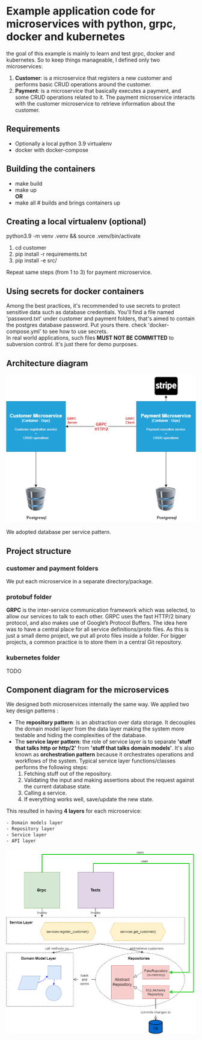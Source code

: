 # Example application code for microservices with python, grpc, docker and kubernetes
the goal of this example is mainly to learn and test grpc, docker and kubernetes. So to keep things manageable, I defined only two microservices:
1. **Customer**: is a microservice that registers a new customer and performs basic CRUD operations around the customer.
2. **Payment**: is a microservice that basically executes a payment, and some CRUD operations related to it.
The payment microservice interacts with the customer microservice to retrieve information about the customer. 

## Requirements
* Optionally a local python 3.9 virtualenv 
* docker with docker-compose

## Building the containers
- make build
- make up\
**OR**
- make all # builds and brings containers up

## Creating a local virtualenv (optional)

python3.9 -m venv .venv && source .venv/bin/activate
1. cd customer
2. pip install -r requirements.txt
3. pip install -e src/

Repeat same steps (from 1 to 3) for payment microservice.

## Using secrets for docker containers
Among the best practices, it's recommended to use secrets to protect sensitive data such as database credentials.
You'll find a file named 'password.txt' under customer and payment folders, that's aimed to contain the postgres database password. Put yours there.
check 'docker-compose.yml' to see how to use secrets.\
In real world applications, such files **MUST NOT BE COMMITTED** to subversion control. It's just there for demo purposes. 

## Architecture diagram
![](global_architecture_diagram.png)

We adopted database per service pattern.

## Project structure
### customer and payment folders
We put each microservice in a separate directory/package.
### protobuf folder
**GRPC** is the inter-service communication framework which was selected, to allow our services to talk to each other. 
GRPC uses the fast HTTP/2 binary protocol, and also makes use of Google’s Protocol Buffers. The idea here was to have a central place for all service definitions/proto files. 
As this is just a small demo project, we put all proto files inside a folder. For bigger projects, a common practice is to store them in a central Git repository.
### kubernetes folder
TODO

## Component diagram for the microservices
We designed both microservices internally the same way.
We applied two key design patterns : 
- The **repository pattern**: is an abstraction over data storage. It decouples the domain model layer from the data layer making the system more testable and hiding the complexities of the database. 
- The **service layer pattern**: the role of service layer is to separate **'stuff that talks http or http/2'** from **'stuff that talks domain models'**. 
It's also known as **orchestration pattern** because it orchestrates operations and workflows of the system. 
Typical service layer functions/classes performs the following steps:
    1. Fetching stuff out of the repository.
    2. Validating the input and making assertions about the request against the current database state.
    3. Calling a service.
    4. If everything works well, save/update the new state.

This resulted in having **4 layers** for each microservice:

    - Domain models layer
    - Repository layer
    - Service layer
    - API layer
   
![](microservice_internal_architecture.png)





